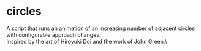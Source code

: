# circles

A script that runs an animation of an increasing number of adjacent circles with configurable approach changes. \
Inspired by the art of Hiroyuki Doi and the work of John Green.\
